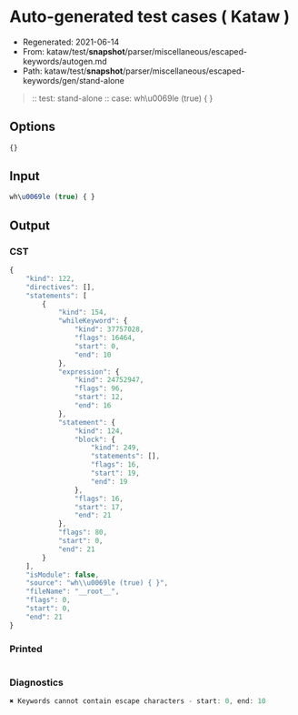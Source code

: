 # Auto-generated test cases ( Kataw )
- Regenerated: 2021-06-14
- From: kataw/test/__snapshot__/parser/miscellaneous/escaped-keywords/autogen.md
- Path: kataw/test/__snapshot__/parser/miscellaneous/escaped-keywords/gen/stand-alone
> :: test: stand-alone
> :: case: wh\u0069le (true) { }
## Options

`````js
{}
`````
## Input

`````js
wh\u0069le (true) { }
`````
## Output

### CST

```javascript
{
    "kind": 122,
    "directives": [],
    "statements": [
        {
            "kind": 154,
            "whileKeyword": {
                "kind": 37757028,
                "flags": 16464,
                "start": 0,
                "end": 10
            },
            "expression": {
                "kind": 24752947,
                "flags": 96,
                "start": 12,
                "end": 16
            },
            "statement": {
                "kind": 124,
                "block": {
                    "kind": 249,
                    "statements": [],
                    "flags": 16,
                    "start": 19,
                    "end": 19
                },
                "flags": 16,
                "start": 17,
                "end": 21
            },
            "flags": 80,
            "start": 0,
            "end": 21
        }
    ],
    "isModule": false,
    "source": "wh\\u0069le (true) { }",
    "fileName": "__root__",
    "flags": 0,
    "start": 0,
    "end": 21
}
```

### Printed

```javascript

```

### Diagnostics

```javascript
✖ Keywords cannot contain escape characters - start: 0, end: 10

```

